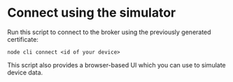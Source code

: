 # Connect using the simulator

Run this script to connect to the broker using the previously generated
certificate:

    node cli connect <id of your device>

This script also provides a browser-based UI which you can use to simulate
device data.

